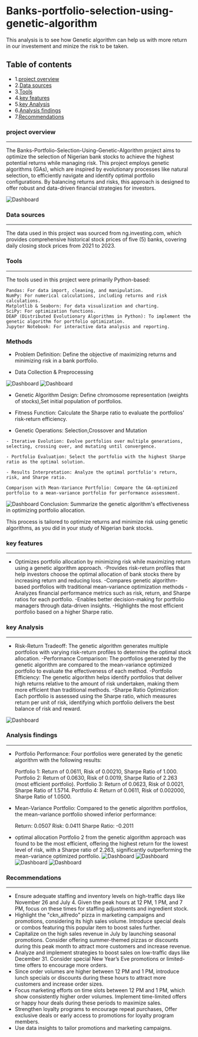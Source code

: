# Banks-portfolio-selection-using-genetic-algorithm
This analysis is to see how Genetic algorithm can help us with more return in our investement and minize the risk to be taken.

## Table of contents 
- 1.[project overview](#project-overview)
- 2.[Data sources](#data-sources) 
- 3.[Tools](#tools)
- 4.[key features](#key-features)
- 5.[key Analysis](#key-analysis)
- 6.[Analysis findings](#analysis-findings)
- 7.[Recommendations](#recommendations)

### project overview
---
The Banks-Portfolio-Selection-Using-Genetic-Algorithm project aims to optimize the selection of Nigerian bank stocks to achieve the highest potential returns while managing risk. This project employs genetic algorithms (GAs), which are inspired by evolutionary processes like natural selection, to efficiently navigate and identify optimal portfolio configurations. By balancing returns and risks, this approach is designed to offer robust and data-driven financial strategies for investors.


![Dashboard](https://github.com/FebeianBELLO/Banks-porfolio-select-using-genetic-algorithm/blob/main/Genetic%20Algorithms...docX.png)

### Data sources 
---
The data used in this project was sourced from ng.investing.com, which provides comprehensive  historical stock prices of five (5) banks, covering daily closing stock prices from 2021 to 2023.
### Tools
---
The tools used in this project were primarily Python-based:

    Pandas: For data import, cleaning, and manipulation.
    NumPy: For numerical calculations, including returns and risk calculations.
    Matplotlib & Seaborn: For data visualization and charting.
    SciPy: For optimization functions.
    DEAP (Distributed Evolutionary Algorithms in Python): To implement the genetic algorithm for portfolio optimization.
    Jupyter Notebook: For interactive data analysis and reporting.
### Methods 
   - Problem Definition: Define the objective of maximizing returns and minimizing risk in a bank portfolio.

   - Data Collection & Preprocessing
   
![Dashboard](https://github.com/FebeianBELLO/Banks-porfolio-select-using-genetic-algorithm/blob/main/line%20chart%201.png)
![Dashboard](https://github.com/FebeianBELLO/Banks-porfolio-select-using-genetic-algorithm/blob/main/bar%20chart%202.png)
  -  Genetic Algorithm Design: Define chromosome representation (weights of stocks),Set initial population of portfolios.

-    Fitness Function: Calculate the Sharpe ratio to evaluate the portfolios' risk-return efficiency.

   - Genetic Operations: Selection,Crossover and Mutation


    - Iterative Evolution: Evolve portfolios over multiple generations, selecting, crossing over, and mutating until convergence.

    - Portfolio Evaluation: Select the portfolio with the highest Sharpe ratio as the optimal solution.

    - Results Interpretation: Analyze the optimal portfolio's return, risk, and Sharpe ratio.

    Comparison with Mean-Variance Portfolio: Compare the GA-optimized portfolio to a mean-variance portfolio for performance assessment.

 
![Dashboard](https://github.com/FebeianBELLO/Banks-porfolio-select-using-genetic-algorithm/blob/main/COMPAER%202.png)
    Conclusion: Summarize the genetic algorithm's effectiveness in optimizing portfolio allocation.

This process is tailored to optimize returns and minimize risk using genetic algorithms, as you did in your study of Nigerian bank stocks.
### key features
---
- Optimizes portfolio allocation by minimizing risk while maximizing return using a genetic algorithm approach.
-Provides risk-return profiles that help investors choose the optimal allocation of bank stocks there by increasing return and reducing loss.
-Compares genetic algorithm-based portfolios with traditional mean-variance optimization methods
-Analyzes financial performance metrics such as risk, return, and Sharpe ratios for each portfolio.
-Enables better decision-making for portfolio managers through data-driven insights.
-Highlights the most efficient portfolio based on a higher Sharpe ratio.
### key Analysis 
---
- Risk-Return Tradeoff: The genetic algorithm generates multiple portfolios with varying risk-return profiles to determine the optimal stock allocation.
-Performance Comparison: The portfolios generated by the genetic algorithm are compared to the mean-variance optimized portfolio to evaluate the effectiveness of each method.
-Portfolio Efficiency: The genetic algorithm helps identify portfolios that deliver high returns relative to the amount of risk undertaken, making them more efficient than traditional methods.
-Sharpe Ratio Optimization: Each portfolio is assessed using the Sharpe ratio, which measures return per unit of risk, identifying which portfolio delivers the best balance of risk and reward.

![Dashboard](https://github.com/FebeianBELLO/Banks-porfolio-select-using-genetic-algorithm/blob/main/Table...png)


### Analysis findings 
---
- Portfolio Performance: Four portfolios were generated by the genetic algorithm with the following results:

    Portfolio 1: Return of 0.0611, Risk of 0.00210, Sharpe Ratio of 1.000.
    Portfolio 2: Return of 0.0630, Risk of 0.0019, Sharpe Ratio of 2.263 (most efficient portfolio).
    Portfolio 3: Return of 0.0623, Risk of 0.0021, Sharpe Ratio of 1.5714.
    Portfolio 4: Return of 0.0611, Risk of 0.002000, Sharpe Ratio of 1.0500.

- Mean-Variance Portfolio: Compared to the genetic algorithm portfolios, the mean-variance portfolio showed inferior performance:

    Return: 0.0507
    Risk: 0.0411
    Sharpe Ratio: -0.2011

- optimal allocation  Portfolio 2 from the genetic algorithm approach was found to be the most efficient, offering the highest return for the lowest level of risk, with a Sharpe ratio of 2.263, significantly outperforming the mean-variance optimized portfolio.
 ![Dashboard](https://github.com/FebeianBELLO/Banks-porfolio-select-using-genetic-algorithm/blob/main/port%20GA1%20%20%204.png)
 ![Dashboard](https://github.com/FebeianBELLO/Banks-porfolio-select-using-genetic-algorithm/blob/main/port%20GA2%20%20%205.png)
  ![Dashboard](https://github.com/FebeianBELLO/Banks-porfolio-select-using-genetic-algorithm/blob/main/port%20GA3%20%20%206.png)
  ![Dashboard](https://github.com/FebeianBELLO/Banks-porfolio-select-using-genetic-algorithm/blob/main/port%20GA4.png)


### Recommendations
---
- Ensure adequate staffing and inventory levels on high-traffic days like November 26 and July 4. Given the peak hours at 12 PM, 1 PM, and 7 PM, focus on these times for staffing adjustments and ingredient stock.
- Highlight the "ckn_alfredo" pizza in marketing campaigns and promotions, considering its high sales volume. Introduce special deals or combos featuring this popular item to boost sales further.
- Capitalize on the high sales revenue in July by launching seasonal promotions. Consider offering summer-themed pizzas or discounts during this peak month to attract more customers and increase revenue.
- Analyze and implement strategies to boost sales on low-traffic days like December 31. Consider special New Year’s Eve promotions or limited-time offers to encourage more orders.
- Since order volumes are higher between 12 PM and 1 PM, introduce lunch specials or discounts during these hours to attract more customers and increase order sizes.
- Focus marketing efforts on time slots between 12 PM and 1 PM, which show consistently higher order volumes. Implement time-limited offers or happy hour deals during these periods to maximize sales.
- Strengthen loyalty programs to encourage repeat purchases, Offer exclusive deals or early access to promotions for loyalty program members.
- Use data insights to tailor promotions and marketing campaigns. 
